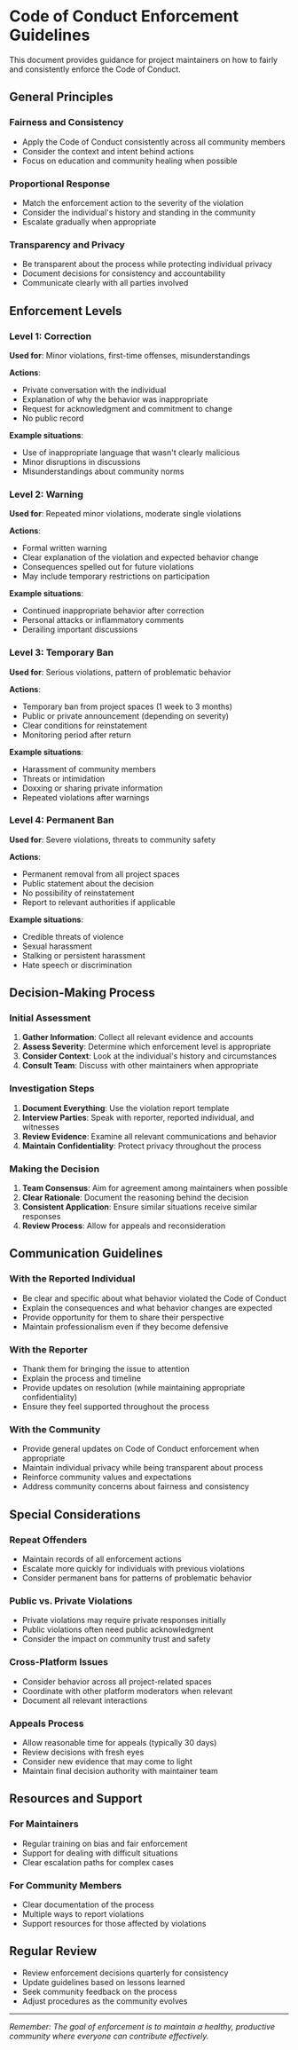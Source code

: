 # Code of Conduct Enforcement Guidelines

This document provides guidance for project maintainers on how to fairly and consistently enforce the Code of Conduct.

## General Principles

### Fairness and Consistency
- Apply the Code of Conduct consistently across all community members
- Consider the context and intent behind actions
- Focus on education and community healing when possible

### Proportional Response
- Match the enforcement action to the severity of the violation
- Consider the individual's history and standing in the community
- Escalate gradually when appropriate

### Transparency and Privacy
- Be transparent about the process while protecting individual privacy
- Document decisions for consistency and accountability
- Communicate clearly with all parties involved

## Enforcement Levels

### Level 1: Correction
**Used for**: Minor violations, first-time offenses, misunderstandings

**Actions**:
- Private conversation with the individual
- Explanation of why the behavior was inappropriate
- Request for acknowledgment and commitment to change
- No public record

**Example situations**:
- Use of inappropriate language that wasn't clearly malicious
- Minor disruptions in discussions
- Misunderstandings about community norms

### Level 2: Warning
**Used for**: Repeated minor violations, moderate single violations

**Actions**:
- Formal written warning
- Clear explanation of the violation and expected behavior change
- Consequences spelled out for future violations
- May include temporary restrictions on participation

**Example situations**:
- Continued inappropriate behavior after correction
- Personal attacks or inflammatory comments
- Derailing important discussions

### Level 3: Temporary Ban
**Used for**: Serious violations, pattern of problematic behavior

**Actions**:
- Temporary ban from project spaces (1 week to 3 months)
- Public or private announcement (depending on severity)
- Clear conditions for reinstatement
- Monitoring period after return

**Example situations**:
- Harassment of community members
- Threats or intimidation
- Doxxing or sharing private information
- Repeated violations after warnings

### Level 4: Permanent Ban
**Used for**: Severe violations, threats to community safety

**Actions**:
- Permanent removal from all project spaces
- Public statement about the decision
- No possibility of reinstatement
- Report to relevant authorities if applicable

**Example situations**:
- Credible threats of violence
- Sexual harassment
- Stalking or persistent harassment
- Hate speech or discrimination

## Decision-Making Process

### Initial Assessment
1. **Gather Information**: Collect all relevant evidence and accounts
2. **Assess Severity**: Determine which enforcement level is appropriate
3. **Consider Context**: Look at the individual's history and circumstances
4. **Consult Team**: Discuss with other maintainers when appropriate

### Investigation Steps
1. **Document Everything**: Use the violation report template
2. **Interview Parties**: Speak with reporter, reported individual, and witnesses
3. **Review Evidence**: Examine all relevant communications and behavior
4. **Maintain Confidentiality**: Protect privacy throughout the process

### Making the Decision
1. **Team Consensus**: Aim for agreement among maintainers when possible
2. **Clear Rationale**: Document the reasoning behind the decision
3. **Consistent Application**: Ensure similar situations receive similar responses
4. **Review Process**: Allow for appeals and reconsideration

## Communication Guidelines

### With the Reported Individual
- Be clear and specific about what behavior violated the Code of Conduct
- Explain the consequences and what behavior changes are expected
- Provide opportunity for them to share their perspective
- Maintain professionalism even if they become defensive

### With the Reporter
- Thank them for bringing the issue to attention
- Explain the process and timeline
- Provide updates on resolution (while maintaining appropriate confidentiality)
- Ensure they feel supported throughout the process

### With the Community
- Provide general updates on Code of Conduct enforcement when appropriate
- Maintain individual privacy while being transparent about process
- Reinforce community values and expectations
- Address community concerns about fairness and consistency

## Special Considerations

### Repeat Offenders
- Maintain records of all enforcement actions
- Escalate more quickly for individuals with previous violations
- Consider permanent bans for patterns of problematic behavior

### Public vs. Private Violations
- Private violations may require private responses initially
- Public violations often need public acknowledgment
- Consider the impact on community trust and safety

### Cross-Platform Issues
- Consider behavior across all project-related spaces
- Coordinate with other platform moderators when relevant
- Document all relevant interactions

### Appeals Process
- Allow reasonable time for appeals (typically 30 days)
- Review decisions with fresh eyes
- Consider new evidence that may come to light
- Maintain final decision authority with maintainer team

## Resources and Support

### For Maintainers
- Regular training on bias and fair enforcement
- Support for dealing with difficult situations
- Clear escalation paths for complex cases

### For Community Members
- Clear documentation of the process
- Multiple ways to report violations
- Support resources for those affected by violations

## Regular Review

- Review enforcement decisions quarterly for consistency
- Update guidelines based on lessons learned
- Seek community feedback on the process
- Adjust procedures as the community evolves

---

*Remember: The goal of enforcement is to maintain a healthy, productive community where everyone can contribute effectively.*
